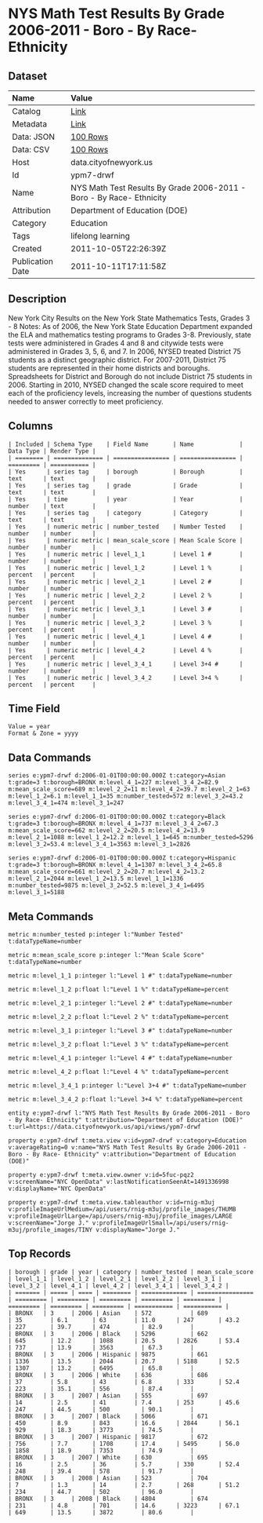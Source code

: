 # NYS Math Test Results By Grade 2006-2011 - Boro - By Race- Ethnicity

## Dataset

| Name | Value |
| :--- | :---- |
| Catalog | [Link](https://catalog.data.gov/dataset/nys-math-test-results-by-grade-2006-2011-boro-by-race-ethnicity-7b037) |
| Metadata | [Link](https://data.cityofnewyork.us/api/views/ypm7-drwf) |
| Data: JSON | [100 Rows](https://data.cityofnewyork.us/api/views/ypm7-drwf/rows.json?max_rows=100) |
| Data: CSV | [100 Rows](https://data.cityofnewyork.us/api/views/ypm7-drwf/rows.csv?max_rows=100) |
| Host | data.cityofnewyork.us |
| Id | ypm7-drwf |
| Name | NYS Math Test Results By Grade 2006-2011 - Boro - By Race- Ethnicity |
| Attribution | Department of Education (DOE) |
| Category | Education |
| Tags | lifelong learning |
| Created | 2011-10-05T22:26:39Z |
| Publication Date | 2011-10-11T17:11:58Z |

## Description

New York City Results on the New York State Mathematics Tests, Grades 3 - 8
Notes:
As of 2006, the New York State Education Department expanded the ELA and mathematics testing programs to Grades 3-8. Previously, state tests were administered in Grades 4 and 8 and citywide tests were administered in Grades 3, 5, 6, and 7.
In 2006, NYSED treated District 75 students as a distinct geographic district. For 2007-2011, District 75 students are represented in their home districts and boroughs. Spreadsheets for District and Borough do not include District 75 students in 2006.
Starting in 2010, NYSED changed the scale score required to meet each of the proficiency levels, increasing the number of questions students needed to answer correctly to meet proficiency.

## Columns

```ls
| Included | Schema Type    | Field Name       | Name             | Data Type | Render Type |
| ======== | ============== | ================ | ================ | ========= | =========== |
| Yes      | series tag     | borough          | Borough          | text      | text        |
| Yes      | series tag     | grade            | Grade            | text      | text        |
| Yes      | time           | year             | Year             | number    | text        |
| Yes      | series tag     | category         | Category         | text      | text        |
| Yes      | numeric metric | number_tested    | Number Tested    | number    | number      |
| Yes      | numeric metric | mean_scale_score | Mean Scale Score | number    | number      |
| Yes      | numeric metric | level_1_1        | Level 1 #        | number    | number      |
| Yes      | numeric metric | level_1_2        | Level 1 %        | percent   | percent     |
| Yes      | numeric metric | level_2_1        | Level 2 #        | number    | number      |
| Yes      | numeric metric | level_2_2        | Level 2 %        | percent   | percent     |
| Yes      | numeric metric | level_3_1        | Level 3 #        | number    | number      |
| Yes      | numeric metric | level_3_2        | Level 3 %        | percent   | percent     |
| Yes      | numeric metric | level_4_1        | Level 4 #        | number    | number      |
| Yes      | numeric metric | level_4_2        | Level 4 %        | percent   | percent     |
| Yes      | numeric metric | level_3_4_1      | Level 3+4 #      | number    | number      |
| Yes      | numeric metric | level_3_4_2      | Level 3+4 %      | percent   | percent     |
```

## Time Field

```ls
Value = year
Format & Zone = yyyy
```

## Data Commands

```ls
series e:ypm7-drwf d:2006-01-01T00:00:00.000Z t:category=Asian t:grade=3 t:borough=BRONX m:level_4_1=227 m:level_3_4_2=82.9 m:mean_scale_score=689 m:level_2_2=11 m:level_4_2=39.7 m:level_2_1=63 m:level_1_2=6.1 m:level_1_1=35 m:number_tested=572 m:level_3_2=43.2 m:level_3_4_1=474 m:level_3_1=247

series e:ypm7-drwf d:2006-01-01T00:00:00.000Z t:category=Black t:grade=3 t:borough=BRONX m:level_4_1=737 m:level_3_4_2=67.3 m:mean_scale_score=662 m:level_2_2=20.5 m:level_4_2=13.9 m:level_2_1=1088 m:level_1_2=12.2 m:level_1_1=645 m:number_tested=5296 m:level_3_2=53.4 m:level_3_4_1=3563 m:level_3_1=2826

series e:ypm7-drwf d:2006-01-01T00:00:00.000Z t:category=Hispanic t:grade=3 t:borough=BRONX m:level_4_1=1307 m:level_3_4_2=65.8 m:mean_scale_score=661 m:level_2_2=20.7 m:level_4_2=13.2 m:level_2_1=2044 m:level_1_2=13.5 m:level_1_1=1336 m:number_tested=9875 m:level_3_2=52.5 m:level_3_4_1=6495 m:level_3_1=5188
```

## Meta Commands

```ls
metric m:number_tested p:integer l:"Number Tested" t:dataTypeName=number

metric m:mean_scale_score p:integer l:"Mean Scale Score" t:dataTypeName=number

metric m:level_1_1 p:integer l:"Level 1 #" t:dataTypeName=number

metric m:level_1_2 p:float l:"Level 1 %" t:dataTypeName=percent

metric m:level_2_1 p:integer l:"Level 2 #" t:dataTypeName=number

metric m:level_2_2 p:float l:"Level 2 %" t:dataTypeName=percent

metric m:level_3_1 p:integer l:"Level 3 #" t:dataTypeName=number

metric m:level_3_2 p:float l:"Level 3 %" t:dataTypeName=percent

metric m:level_4_1 p:integer l:"Level 4 #" t:dataTypeName=number

metric m:level_4_2 p:float l:"Level 4 %" t:dataTypeName=percent

metric m:level_3_4_1 p:integer l:"Level 3+4 #" t:dataTypeName=number

metric m:level_3_4_2 p:float l:"Level 3+4 %" t:dataTypeName=percent

entity e:ypm7-drwf l:"NYS Math Test Results By Grade 2006-2011 - Boro - By Race- Ethnicity" t:attribution="Department of Education (DOE)" t:url=https://data.cityofnewyork.us/api/views/ypm7-drwf

property e:ypm7-drwf t:meta.view v:id=ypm7-drwf v:category=Education v:averageRating=0 v:name="NYS Math Test Results By Grade 2006-2011 - Boro - By Race- Ethnicity" v:attribution="Department of Education (DOE)"

property e:ypm7-drwf t:meta.view.owner v:id=5fuc-pqz2 v:screenName="NYC OpenData" v:lastNotificationSeenAt=1491336998 v:displayName="NYC OpenData"

property e:ypm7-drwf t:meta.view.tableauthor v:id=rnig-m3uj v:profileImageUrlMedium=/api/users/rnig-m3uj/profile_images/THUMB v:profileImageUrlLarge=/api/users/rnig-m3uj/profile_images/LARGE v:screenName="Jorge J." v:profileImageUrlSmall=/api/users/rnig-m3uj/profile_images/TINY v:displayName="Jorge J."
```

## Top Records

```ls
| borough | grade | year | category | number_tested | mean_scale_score | level_1_1 | level_1_2 | level_2_1 | level_2_2 | level_3_1 | level_3_2 | level_4_1 | level_4_2 | level_3_4_1 | level_3_4_2 | 
| ======= | ===== | ==== | ======== | ============= | ================ | ========= | ========= | ========= | ========= | ========= | ========= | ========= | ========= | =========== | =========== | 
| BRONX   | 3     | 2006 | Asian    | 572           | 689              | 35        | 6.1       | 63        | 11.0      | 247       | 43.2      | 227       | 39.7      | 474         | 82.9        | 
| BRONX   | 3     | 2006 | Black    | 5296          | 662              | 645       | 12.2      | 1088      | 20.5      | 2826      | 53.4      | 737       | 13.9      | 3563        | 67.3        | 
| BRONX   | 3     | 2006 | Hispanic | 9875          | 661              | 1336      | 13.5      | 2044      | 20.7      | 5188      | 52.5      | 1307      | 13.2      | 6495        | 65.8        | 
| BRONX   | 3     | 2006 | White    | 636           | 686              | 37        | 5.8       | 43        | 6.8       | 333       | 52.4      | 223       | 35.1      | 556         | 87.4        | 
| BRONX   | 3     | 2007 | Asian    | 555           | 697              | 14        | 2.5       | 41        | 7.4       | 253       | 45.6      | 247       | 44.5      | 500         | 90.1        | 
| BRONX   | 3     | 2007 | Black    | 5066          | 671              | 450       | 8.9       | 843       | 16.6      | 2844      | 56.1      | 929       | 18.3      | 3773        | 74.5        | 
| BRONX   | 3     | 2007 | Hispanic | 9817          | 672              | 756       | 7.7       | 1708      | 17.4      | 5495      | 56.0      | 1858      | 18.9      | 7353        | 74.9        | 
| BRONX   | 3     | 2007 | White    | 630           | 695              | 16        | 2.5       | 36        | 5.7       | 330       | 52.4      | 248       | 39.4      | 578         | 91.7        | 
| BRONX   | 3     | 2008 | Asian    | 523           | 704              | 7         | 1.3       | 14        | 2.7       | 268       | 51.2      | 234       | 44.7      | 502         | 96.0        | 
| BRONX   | 3     | 2008 | Black    | 4804          | 674              | 231       | 4.8       | 701       | 14.6      | 3223      | 67.1      | 649       | 13.5      | 3872        | 80.6        | 
```